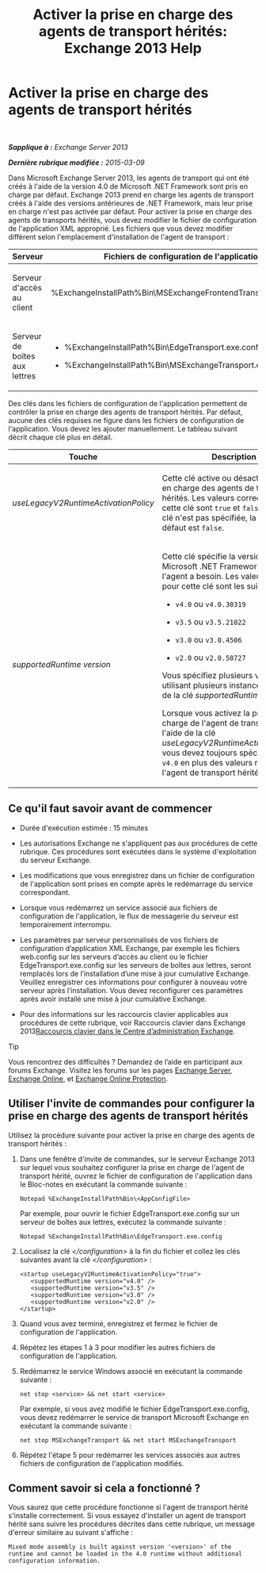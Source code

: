 ﻿---
title: 'Activer la prise en charge des agents de transport hérités: Exchange 2013 Help'
TOCTitle: Activer la prise en charge des agents de transport hérités
ms:assetid: 00617e87-7199-406e-b4a3-94378f657f1f
ms:mtpsurl: https://technet.microsoft.com/fr-fr/library/JJ591524(v=EXCHG.150)
ms:contentKeyID: 50477407
ms.date: 05/23/2018
mtps_version: v=EXCHG.150
ms.translationtype: MT
---

# Activer la prise en charge des agents de transport hérités

 

_**Sapplique à :** Exchange Server 2013_

_**Dernière rubrique modifiée :** 2015-03-09_

Dans Microsoft Exchange Server 2013, les agents de transport qui ont été créés à l'aide de la version 4.0 de Microsoft .NET Framework sont pris en charge par défaut. Exchange 2013 prend en charge les agents de transport créés à l'aide des versions antérieures de .NET Framework, mais leur prise en charge n'est pas activée par défaut. Pour activer la prise en charge des agents de transports hérités, vous devez modifier le fichier de configuration de l'application XML approprié. Les fichiers que vous devez modifier diffèrent selon l'emplacement d'installation de l'agent de transport :


<table>
<colgroup>
<col style="width: 33%" />
<col style="width: 33%" />
<col style="width: 33%" />
</colgroup>
<thead>
<tr class="header">
<th>Serveur</th>
<th>Fichiers de configuration de l'application</th>
<th>Service Microsoft Windows</th>
</tr>
</thead>
<tbody>
<tr class="odd">
<td><p>Serveur d'accès au client</p></td>
<td><p>%ExchangeInstallPath%Bin\MSExchangeFrontendTransport.exe.config</p></td>
<td><p>Transport frontal Microsoft Exchange (MSExchangeFrontendTransport)</p></td>
</tr>
<tr class="even">
<td><p>Serveur de boîtes aux lettres</p></td>
<td><ul>
<li><p>%ExchangeInstallPath%Bin\EdgeTransport.exe.config</p></li>
<li><p>%ExchangeInstallPath%Bin\MSExchangeTransport.exe.config</p></li>
</ul></td>
<td><p>Transport Microsoft Exchange (MSExchangeTransport)</p></td>
</tr>
</tbody>
</table>


Des clés dans les fichiers de configuration de l'application permettent de contrôler la prise en charge des agents de transport hérités. Par défaut, aucune des clés requises ne figure dans les fichiers de configuration de l'application. Vous devez les ajouter manuellement. Le tableau suivant décrit chaque clé plus en détail.


<table>
<colgroup>
<col style="width: 50%" />
<col style="width: 50%" />
</colgroup>
<thead>
<tr class="header">
<th>Touche</th>
<th>Description</th>
</tr>
</thead>
<tbody>
<tr class="odd">
<td><p><em>useLegacyV2RuntimeActivationPolicy</em></p></td>
<td><p>Cette clé active ou désactive la prise en charge des agents de transport hérités. Les valeurs correctes pour cette clé sont <code>true</code> et <code>false</code>. Si cette clé n'est pas spécifiée, la valeur par défaut est <code>false</code>.</p></td>
</tr>
<tr class="even">
<td><p><em>supportedRuntime version</em></p></td>
<td><p>Cette clé spécifie la version de Microsoft .NET Framework dont l'agent a besoin. Les valeurs valides pour cette clé sont les suivantes :</p>
<ul>
<li><p><code>v4.0</code> ou <code>v4.0.30319</code></p></li>
<li><p><code>v3.5</code> ou <code>v3.5.21022</code></p></li>
<li><p><code>v3.0</code> ou <code>v3.0.4506</code></p></li>
<li><p><code>v2.0</code> ou <code>v2.0.50727</code></p></li>
</ul>
<p>Vous spécifiez plusieurs valeurs en utilisant plusieurs instances distinctes de la clé <em>supportedRuntime version</em>.</p>
<p>Lorsque vous activez la prise en charge de l'agent de transport hérité à l'aide de la clé <em>useLegacyV2RuntimeActivationPolicy</em>, vous devez toujours spécifier la valeur <code>v4.0</code> en plus des valeurs requises par l'agent de transport hérité.</p></td>
</tr>
</tbody>
</table>


## Ce qu'il faut savoir avant de commencer

  - Durée d'exécution estimée : 15 minutes

  - Les autorisations Exchange ne s'appliquent pas aux procédures de cette rubrique. Ces procédures sont exécutées dans le système d'exploitation du serveur Exchange.

  - Les modifications que vous enregistrez dans un fichier de configuration de l'application sont prises en compte après le redémarrage du service correspondant.

  - Lorsque vous redémarrez un service associé aux fichiers de configuration de l'application, le flux de messagerie du serveur est temporairement interrompu.

  - Les paramètres par serveur personnalisés de vos fichiers de configuration d’application XML Exchange, par exemple les fichiers web.config sur les serveurs d’accès au client ou le fichier EdgeTransport.exe.config sur les serveurs de boîtes aux lettres, seront remplacés lors de l’installation d’une mise à jour cumulative Exchange. Veuillez enregistrer ces informations pour configurer à nouveau votre serveur après l’installation. Vous devez reconfigurer ces paramètres après avoir installé une mise à jour cumulative Exchange.

  - Pour des informations sur les raccourcis clavier applicables aux procédures de cette rubrique, voir Raccourcis clavier dans Exchange 2013[Raccourcis clavier dans le Centre d’administration Exchange](keyboard-shortcuts-in-the-exchange-admin-center-exchange-online-protection-help.md).

> [!TIP]
> Vous rencontrez des difficultés ? Demandez de l’aide en participant aux forums Exchange. Visitez les forums sur les pages <a href="https://go.microsoft.com/fwlink/p/?linkid=60612">Exchange Server</a>, <a href="https://go.microsoft.com/fwlink/p/?linkid=267542">Exchange Online</a>, et <a href="https://go.microsoft.com/fwlink/p/?linkid=285351">Exchange Online Protection</a>.


## Utiliser l'invite de commandes pour configurer la prise en charge des agents de transport hérités

Utilisez la procédure suivante pour activer la prise en charge des agents de transport hérités :

1.  Dans une fenêtre d'invite de commandes, sur le serveur Exchange 2013 sur lequel vous souhaitez configurer la prise en charge de l'agent de transport hérité, ouvrez le fichier de configuration de l'application dans le Bloc-notes en exécutant la commande suivante :
    
        Notepad %ExchangeInstallPath%Bin\<AppConfigFile>
    
    Par exemple, pour ouvrir le fichier EdgeTransport.exe.config sur un serveur de boîtes aux lettres, exécutez la commande suivante :
    
        Notepad %ExchangeInstallPath%Bin\EdgeTransport.exe.config

2.  Localisez la clé *\</configuration\>* à la fin du fichier et collez les clés suivantes avant la clé *\</configuration\>* :
    
        <startup useLegacyV2RuntimeActivationPolicy="true">
           <supportedRuntime version="v4.0" />
           <supportedRuntime version="v3.5" />
           <supportedRuntime version="v3.0" />
           <supportedRuntime version="v2.0" />
        </startup>

3.  Quand vous avez terminé, enregistrez et fermez le fichier de configuration de l'application.

4.  Répétez les étapes 1 à 3 pour modifier les autres fichiers de configuration de l'application.

5.  Redémarrez le service Windows associé en exécutant la commande suivante :
    
        net stop <service> && net start <service>
    
    Par exemple, si vous avez modifié le fichier EdgeTransport.exe.config, vous devez redémarrer le service de transport Microsoft Exchange en exécutant la commande suivante :
    
        net stop MSExchangeTransport && net start MSExchangeTransport

6.  Répétez l'étape 5 pour redémarrer les services associés aux autres fichiers de configuration de l'application modifiés.

## Comment savoir si cela a fonctionné ?

Vous saurez que cette procédure fonctionne si l'agent de transport hérité s'installe correctement. Si vous essayez d'installer un agent de transport hérité sans suivre les procédures décrites dans cette rubrique, un message d'erreur similaire au suivant s'affiche :

    Mixed mode assembly is built against version '<version>' of the runtime and cannot be loaded in the 4.0 runtime without additional configuration information.

